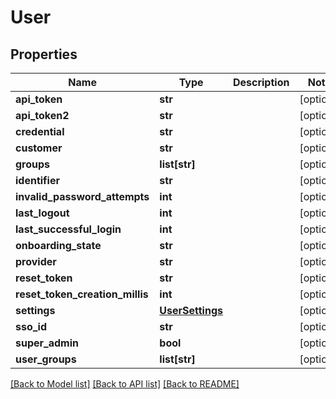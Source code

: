 # User

## Properties
Name | Type | Description | Notes
------------ | ------------- | ------------- | -------------
**api_token** | **str** |  | [optional] 
**api_token2** | **str** |  | [optional] 
**credential** | **str** |  | [optional] 
**customer** | **str** |  | [optional] 
**groups** | **list[str]** |  | [optional] 
**identifier** | **str** |  | [optional] 
**invalid_password_attempts** | **int** |  | [optional] 
**last_logout** | **int** |  | [optional] 
**last_successful_login** | **int** |  | [optional] 
**onboarding_state** | **str** |  | [optional] 
**provider** | **str** |  | [optional] 
**reset_token** | **str** |  | [optional] 
**reset_token_creation_millis** | **int** |  | [optional] 
**settings** | [**UserSettings**](UserSettings.md) |  | [optional] 
**sso_id** | **str** |  | [optional] 
**super_admin** | **bool** |  | [optional] 
**user_groups** | **list[str]** |  | [optional] 

[[Back to Model list]](../README.md#documentation-for-models) [[Back to API list]](../README.md#documentation-for-api-endpoints) [[Back to README]](../README.md)


